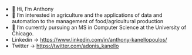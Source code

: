 - 👋 Hi, I’m Anthony
- 👀 I’m interested in agriculture and the applications of data and automation to the management of food/agricultural production
- 🌱 I’m currently pursuing an MS in Computer Science at the University of Chicago.
- Linkedin -> https://www.linkedin.com/in/anthony-kanellopoulos/
- Twitter -> https://twitter.com/adonis_kanello


